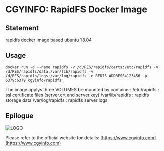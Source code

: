 # CGYINFO: RapidFS Docker Image

## Statement
rapidfs docker image based ubuntu 18.04

## Usage

```
docker run -d --name rapidfs -v /d/RES/rapidfs/certs:/etc/rapidfs -v /d/RES/rapidfs/data:/var/lib/rapidfs -v /d/RES/rapidfs/logs:/var/log/rapidfs -e REDIS_ADDRESS=123456 -p 6379:6379 cgyinfo/rapidfs
```

The image applys three VOLUMES be mounted by container:
/etc/rapidfs : ssl certificate files (server.crt and server.key)
/var/lib/rapidfs : rapidfs storage data
/var/log/rapidfs : rapidfs server logs

## Epilogue

![LOGO](https://www.cgyinfo.com/logo.png)

Please refer to the official website for details: [https://www.cgyinfo.com](https://www.cgyinfo.com)
